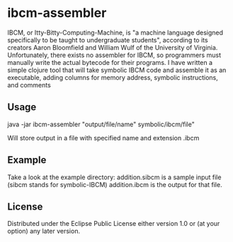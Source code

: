 # ibcm-assembler

IBCM, or Itty-Bitty-Computing-Machine, is "a machine language designed specifically to be taught to undergraduate students", according to its creators Aaron Bloomfield and William Wulf of the University of Virginia. Unfortunately, there exists no assembler for IBCM, so programmers must manually write the actual bytecode for their programs. I have written a simple clojure tool that will take symbolic IBCM code and assemble it as an executable, adding columns for memory address, symbolic instructions, and comments

## Usage

java -jar ibcm-assembler "output/file/name" symbolic/ibcm/file"

Will store output in a file with specified name and extension .ibcm

## Example

Take a look at the example directory: addition.sibcm is a sample input file (sibcm stands for symbolic-IBCM)
addition.ibcm is the output for that file.

## License

Distributed under the Eclipse Public License either version 1.0 or (at
your option) any later version.
